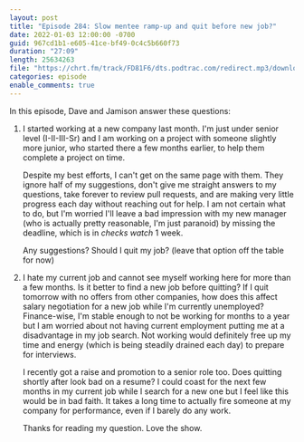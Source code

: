 ```yaml
---
layout: post
title: "Episode 284: Slow mentee ramp-up and quit before new job?"
date: 2022-01-03 12:00:00 -0700
guid: 967cd1b1-e605-41ce-bf49-0c4c5b660f73
duration: "27:09"
length: 25634263
file: "https://chrt.fm/track/FD81F6/dts.podtrac.com/redirect.mp3/download.softskills.audio/sse-284.mp3"
categories: episode
enable_comments: true
---
```


In this episode, Dave and Jamison answer these questions:

1. I started working at a new company last month. I'm just under senior level (I-II-III-Sr) and I am working on a project with someone slightly more junior, who started there a few months earlier, to help them complete a project on time.
   
   Despite my best efforts, I can't get on the same page with them. They ignore half of my suggestions, don't give me straight answers to my questions, take forever to review pull requests, and are making very little progress each day without reaching out for help. I am not certain what to do, but I'm worried I'll leave a bad impression with my new manager (who is actually pretty reasonable, I'm just paranoid) by missing the deadline, which is in *checks watch* 1 week.
   
   Any suggestions? Should I quit my job? (leave that option off the table for now)

2. I hate my current job and cannot see myself working here for more than a few months. Is it better to find a new job before quitting? If I quit tomorrow with no offers from other companies, how does this affect salary negotiation for a new job while I'm currently unemployed? Finance-wise, I'm stable enough to not be working for months to a year but I am worried about not having current employment putting me at a disadvantage in my job search. Not working would definitely free up my time and energy (which is being steadily drained each day) to prepare for interviews.
   
   I recently got a raise and promotion to a senior role too. Does quitting shortly after look bad on a resume? I could coast for the next few months in my current job while I search for a new one but I feel like this would be in bad faith. It takes a long time to actually fire someone at my company for performance, even if I barely do any work.
   
   Thanks for reading my question. Love the show.
